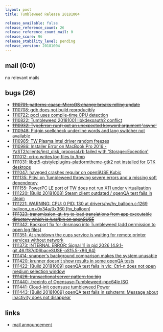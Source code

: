 ```yaml
---
layout: post
title: Tumbleweed Release 20181004

release_available: false
release_reference_count: 26
release_reference_count_mail: 0
release_score: 96
release_stability_level: pending
release_version: 20181004
---
```


## mail (0:0)

no relevant mails

## bugs (26)

<!--more-->

- ~~[1110701: patterns-caasp-MicroOS change breaks rolling update](https://bugzilla.opensuse.org/show_bug.cgi?id=1110701)~~
- [1110708: gdb does not build reproducibly](https://bugzilla.opensuse.org/show_bug.cgi?id=1110708)
- [1110722: pocl uses compile-time CPU detection](https://bugzilla.opensuse.org/show_bug.cgi?id=1110722)
- [1110822: Tumbleweed 20181001 libkdexoauth2 conflict](https://bugzilla.opensuse.org/show_bug.cgi?id=1110822)
- ~~[1110932: TypeError: run() got an unexpected keyword argument 'async'](https://bugzilla.opensuse.org/show_bug.cgi?id=1110932)~~
- [1110948: Pidgin spellcheck underline words and lang switcher not available](https://bugzilla.opensuse.org/show_bug.cgi?id=1110948)
- [1110985: TW Plasma Intel driver random freezes](https://bugzilla.opensuse.org/show_bug.cgi?id=1110985)
- [1110986: Installer Error on MacBook Pro 2016 - YaST2/clients/inst_disk_proposal.rb failed with 'Storage::Exception'](https://bugzilla.opensuse.org/show_bug.cgi?id=1110986)
- [1111012: cri-o writes log files to /tmp](https://bugzilla.opensuse.org/show_bug.cgi?id=1111012)
- [1111031: libqt5-qtstyleplugins-platformtheme-gtk2 not installed for GTK desktops](https://bugzilla.opensuse.org/show_bug.cgi?id=1111031)
- [1111047: haveged crashes regular on openSUSE Kubic](https://bugzilla.opensuse.org/show_bug.cgi?id=1111047)
- [1111135: Pitivi on Tumbleweed throwing severe errors and a missing soft dependency](https://bugzilla.opensuse.org/show_bug.cgi?id=1111135)
- [1111155: PowerPC LE port of TW does not run X11 under virtualisation](https://bugzilla.opensuse.org/show_bug.cgi?id=1111155)
- [1111220: \[Build 20181008\] Steam client outdated / openQA test fails in steam](https://bugzilla.opensuse.org/show_bug.cgi?id=1111220)
- [1111221: WARNING: CPU: 0 PID: 130 at drivers/hv/hv_balloon.c:1269 balloon_up+0x34a/0x360 \[hv_balloon\]](https://bugzilla.opensuse.org/show_bug.cgi?id=1111221)
- ~~[1111323: transmission-qt: try to load translations from app executable directory which is /usr/bin on openSUSE](https://bugzilla.opensuse.org/show_bug.cgi?id=1111323)~~
- [1111342: Backport fix for dnsmasq into Tumbleweed (add permission to open log files)](https://bugzilla.opensuse.org/show_bug.cgi?id=1111342)
- [1111351: At shutdown the cups service is waiting for remote printer services without network](https://bugzilla.opensuse.org/show_bug.cgi?id=1111351)
- [1111373: INTERNAL ERROR: Signal 11 in pid 2026 (4.9.1-git.46.ff87d06baceSUSE-oS15.5-x86_64)](https://bugzilla.opensuse.org/show_bug.cgi?id=1111373)
- [1111414: snapper's background comparison makes the system unusable](https://bugzilla.opensuse.org/show_bug.cgi?id=1111414)
- [1111420: krunner doesn't show results in some openQA tests](https://bugzilla.opensuse.org/show_bug.cgi?id=1111420)
- [1111422: \[Build 20181009\] openQA test fails in vlc: Ctrl-n does not open medium selection window](https://bugzilla.opensuse.org/show_bug.cgi?id=1111422)
- ~~[1111426: transactional server pattern too big](https://bugzilla.opensuse.org/show_bug.cgi?id=1111426)~~
- [1111440: .treeinfo of Opensuse-Tumbleweed-ppc64le ISO](https://bugzilla.opensuse.org/show_bug.cgi?id=1111440)
- [1111441: Cloud-init opensuse tumbleweed Power](https://bugzilla.opensuse.org/show_bug.cgi?id=1111441)
- [1111443: \[Build 20181009\] openQA test fails in sshxterm: Message about inactivity does not disappear](https://bugzilla.opensuse.org/show_bug.cgi?id=1111443)



## links

- [mail announcement](https://lists.opensuse.org/opensuse-factory/2018-10/msg00118.html)
